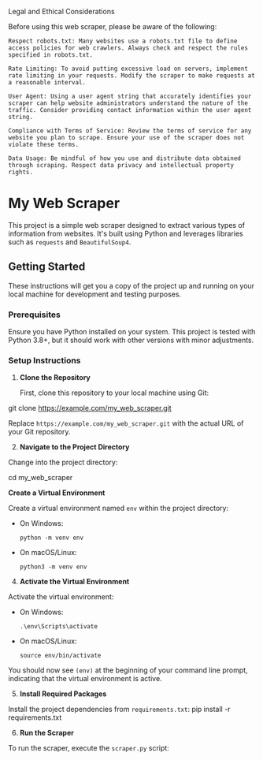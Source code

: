 Legal and Ethical Considerations

Before using this web scraper, please be aware of the following:

    Respect robots.txt: Many websites use a robots.txt file to define access policies for web crawlers. Always check and respect the rules specified in robots.txt.

    Rate Limiting: To avoid putting excessive load on servers, implement rate limiting in your requests. Modify the scraper to make requests at a reasonable interval.

    User Agent: Using a user agent string that accurately identifies your scraper can help website administrators understand the nature of the traffic. Consider providing contact information within the user agent string.

    Compliance with Terms of Service: Review the terms of service for any website you plan to scrape. Ensure your use of the scraper does not violate these terms.

    Data Usage: Be mindful of how you use and distribute data obtained through scraping. Respect data privacy and intellectual property rights.



# My Web Scraper

This project is a simple web scraper designed to extract various types of information from websites. It's built using Python and leverages libraries such as `requests` and `BeautifulSoup4`.

## Getting Started

These instructions will get you a copy of the project up and running on your local machine for development and testing purposes.

### Prerequisites

Ensure you have Python installed on your system. This project is tested with Python 3.8+, but it should work with other versions with minor adjustments.

### Setup Instructions

1. **Clone the Repository**

   First, clone this repository to your local machine using Git:

git clone https://example.com/my_web_scraper.git


Replace `https://example.com/my_web_scraper.git` with the actual URL of your Git repository.

2. **Navigate to the Project Directory**

Change into the project directory:

cd my_web_scraper

**Create a Virtual Environment**

Create a virtual environment named `env` within the project directory:

- On Windows:
  ```
  python -m venv env
  ```
- On macOS/Linux:
  ```
  python3 -m venv env
  ```

4. **Activate the Virtual Environment**

Activate the virtual environment:

- On Windows:
  ```
  .\env\Scripts\activate
  ```
- On macOS/Linux:
  ```
  source env/bin/activate
  ```

You should now see `(env)` at the beginning of your command line prompt, indicating that the virtual environment is active.

5. **Install Required Packages**

Install the project dependencies from `requirements.txt`:
pip install -r requirements.txt


6. **Run the Scraper**

To run the scraper, execute the `scraper.py` script:


